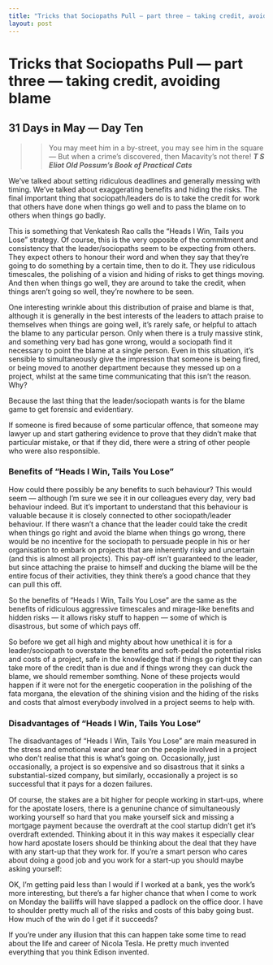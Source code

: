 ```yaml
---
title: "Tricks that Sociopaths Pull — part three — taking credit, avoiding blame"
layout: post
---
```


# Tricks that Sociopaths Pull — part three — taking credit, avoiding blame

## 31 Days in May — Day Ten

>> You may meet him in a by-street, you may see him in the square —
>> But when a crime’s discovered, then Macavity’s not there!
***T S Eliot Old Possum’s Book of Practical Cats***

We’ve talked about setting ridiculous deadlines and generally messing with timing. We’ve talked about exaggerating benefits and hiding the risks. The final important thing that sociopath/leaders do is to take the credit for work that others have done when things go well and to pass the blame on to others when things go badly.

This is something that Venkatesh Rao calls the “Heads I Win, Tails you Lose” strategy. Of course, this is the very opposite of the commitment and consistency that the leader/sociopaths seem to be expecting from others. They expect others to honour their word and when they say that they’re going to do something by a certain time, then to do it. They use ridiculous timescales, the polishing of a vision and hiding of risks to get things moving. And then when things go well, they are around to take the credit, when things aren’t going so well, they’re nowhere to be seen.

One interesting wrinkle about this distribution of praise and blame is that, although it is generally in the best interests of the leaders to attach praise to themselves when things are going well, it’s rarely safe, or helpful to attach the blame to any particular person. Only when there is a truly massive stink, and something very bad has gone wrong, would a sociopath find it necessary to point the blame at a single person. Even in this situation, it’s sensible to simultaneously give the impression that someone is being fired, or being moved to another department because they messed up on a project, whilst at the same time communicating that this isn’t the reason. Why?

Because the last thing that the leader/sociopath wants is for the blame game to get forensic and evidentiary.

If someone is fired because of some particular offence, that someone may lawyer up and start gathering evidence to prove that they didn’t make that particular mistake, or that if they did, there were a string of other people who were also responsible.

### Benefits of “Heads I Win, Tails You Lose”

How could there possibly be any benefits to such behaviour? This would seem — although I’m sure we see it in our colleagues every day, very bad behaviour indeed. But it’s important to understand that this behaviour is valuable because it is closely connected to other sociopath/leader behaviour. If there wasn’t a chance that the leader could take the credit when things go right and avoid the blame when things go wrong, there would be no incentive for the sociopath to persuade people in his or her organisation to embark on projects that are inherently risky and uncertain (and this is almost all projects). This pay-off isn’t guaranteed to the leader, but since attaching the praise to himself and ducking the blame will be the entire focus of their activities, they think there’s a good chance that they can pull this off.

So the benefits of “Heads I Win, Tails You Lose” are the same as the benefits of ridiculous aggressive timescales and mirage-like benefits and hidden risks — it allows risky stuff to happen — some of which is disastrous, but some of which pays off.

So before we get all high and mighty about how unethical it is for a leader/sociopath to overstate the benefits and soft-pedal the potential risks and costs of a project, safe in the knowledge that if things go right they can take more of the credit than is due and if things wrong they can duck the blame, we should remember somthing. None of these projects would happen if it were not for the energetic cooperation in the polishing of the fata morgana, the elevation of the shining vision and the hiding of the risks and costs that almost everybody involved in a project seems to help with.

### Disadvantages of “Heads I Win, Tails You Lose”

The disadvantages of “Heads I Win, Tails You Lose” are main measured in the stress and emotional wear and tear on the people involved in a project who don’t realise that this is what’s going on. Occasionally, just occasionally, a project is so expensive and so disastrous that it sinks a substantial-sized company, but similarly, occasionally a project is so successful that it pays for a dozen failures.

Of course, the stakes are a bit higher for people working in start-ups, where for the apostate losers, there is a genunine chance of simultaneously working yourself so hard that you make yourself sick and missing a mortgage payment because the overdraft at the cool startup didn’t get it’s overdraft extended. Thinking about it in this way makes it especially clear how hard apostate losers should be thinking about the deal that they have with any start-up that they work for. If you’re a smart person who cares about doing a good job and you work for a start-up you should maybe asking yourself:

OK, I’m getting paid less than I would if I worked at a bank, yes the work’s more interesting, but there’s a far higher chance that when I come to work on Monday the bailiffs will have slapped a padlock on the office door. I have to shoulder pretty much all of the risks and costs of this baby going bust. How much of the win do I get if it succeeds?

If you’re under any illusion that this can happen take some time to read about the life and career of Nicola Tesla. He pretty much invented everything that you think Edison invented.
